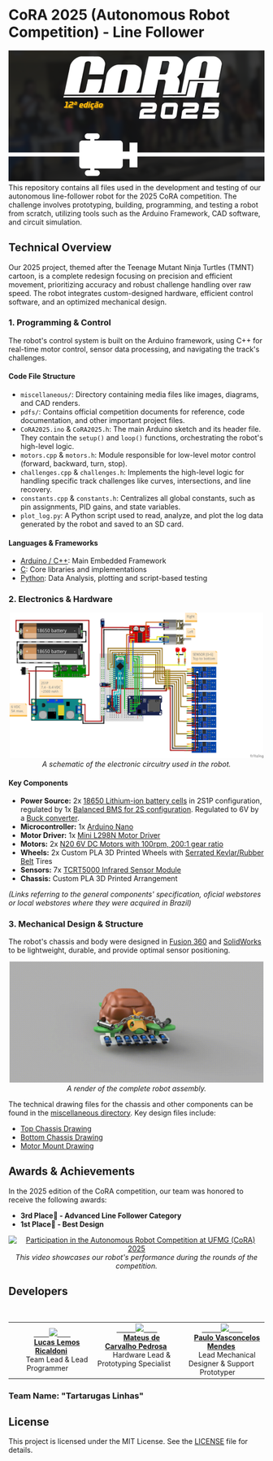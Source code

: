 # CoRA 2025 (Autonomous Robot Competition) - Line Follower

![CoRA2025 Banner](miscellaneous/CoRA2025_Banner.png) 
\
This repository contains all files used in the development and testing of our autonomous line-follower robot for the 2025 CoRA competition. The challenge involves prototyping, building, programming, and testing a robot from scratch, utilizing tools such as the Arduino Framework, CAD software, and circuit simulation.

## Technical Overview

Our 2025 project, themed after the Teenage Mutant Ninja Turtles (TMNT) cartoon, is a complete redesign focusing on precision and efficient movement, prioritizing accuracy and robust challenge handling over raw speed. The robot integrates custom-designed hardware, efficient control software, and an optimized mechanical design.

### 1. Programming & Control

The robot's control system is built on the Arduino framework, using C++ for real-time motor control, sensor data processing, and navigating the track's challenges.

#### Code File Structure
- `miscellaneous/`: Directory containing media files like images, diagrams, and CAD renders.
- `pdfs/`: Contains official competition documents for reference, code documentation, and other important project files.
- `CoRA2025.ino` & `CoRA2025.h`: The main Arduino sketch and its header file. They contain the `setup()` and `loop()` functions, orchestrating the robot's high-level logic.
- `motors.cpp` & `motors.h`: Module responsible for low-level motor control (forward, backward, turn, stop).
- `challenges.cpp` & `challenges.h`: Implements the high-level logic for handling specific track challenges like curves, intersections, and line recovery.
- `constants.cpp` & `constants.h`: Centralizes all global constants, such as pin assignments, PID gains, and state variables.
- `plot_log.py`: A Python script used to read, analyze, and plot the log data generated by the robot and saved to an SD card.


#### Languages & Frameworks
- [Arduino / C++](https://www.arduino.cc/): Main Embedded Framework
- [C](https://learn.microsoft.com/en-us/cpp/c-language/): Core libraries and implementations
- [Python](https://python.org): Data Analysis, plotting and script-based testing

### 2. Electronics & Hardware
<p align="center">
  <a href="miscellaneous/CoRA2025_ElectronicDiagram_V1.3.png">
    <img src="miscellaneous/CoRA2025_ElectronicDiagram_V1.3.png" alt="Electronic Circuit Diagram" width="500">
  </a><br>
  <em>A schematic of the electronic circuitry used in the robot.</em>
</p>

#### Key Components
- **Power Source:**
2x [18650 Lithium-ion battery cells](https://secondlifestorage.com/index.php?threads/eve-icr18650-26v-cell-specifications.8390/1) in 2S1P configuration, regulated by 1x [Balanced BMS for 2S configuration](https://shopee.com.br/Placa-Bms-2s-20A-de-Carregamento-para-2-Baterias-de-3.7V-sendo-2S-7-4V-Balanceada-i.413370384.22793672407).
Regulated to 6V by a [Buck converter](https://www.eletrogate.com/modulo-regulador-de-tensao-step-down-xl4005-conversor-dc-dc-5a).
- **Microcontroller:** 1x [Arduino Nano](https://store.arduino.cc/products/arduino-nano)
- **Motor Driver:** 1x [Mini L298N Motor Driver](https://www.eletrogate.com/mini-ponte-h-dupla-l298n)
- **Motors:** 2x [N20 6V DC Motors with 100rpm, 200:1 gear ratio](https://shopee.com.br/GA12-N20-DC-3V-6V-12V-Motor-De-Redu%C3%A7%C3%A3o-De-Engrenagens-Micro-Tipo-M%C3%BAltiplo-Baixa-Velocidade-Desacelera%C3%A7%C3%A3o-15RPM-600RPM-100RPM-1000RPM-i.780873846.24200559684?xptdk=86665fb1-2630-4398-8e67-c957986a3de1)
- **Wheels:** 2x Custom PLA 3D Printed Wheels with [Serrated Kevlar/Rubber Belt](https://shopee.com.br/Correia-Gt2-6mm-Passo-2mm-impressora-3D-Ender-3-Pro-V2-i.333628117.15734284810) Tires
- **Sensors:** 7x [TCRT5000 Infrared Sensor Module](https://www.eletrogate.com/modulo-seguidor-de-linha-tcrt5000)
- **Chassis:** Custom PLA 3D Printed Arrangement

*(Links referring to the general components' specification, oficial webstores or local webstores where they were acquired in Brazil)*
### 3. Mechanical Design & Structure

The robot's chassis and body were designed in [Fusion 360](https://www.autodesk.com/products/fusion-360/overview) and [SolidWorks](https://www.solidworks.com/product/solidworks-3d-cad) to be lightweight, durable, and provide optimal sensor positioning.

<p align="center">
  <img src="miscellaneous/car.gif" alt="CAD render of the robot assembly" width="500"><br>
  <em>A render of the complete robot assembly.</em>
</p>

<p>The technical drawing files for the chassis and other components can be found in the <a href="miscellaneous/">miscellaneous directory</a>. Key design files include:</p>
<ul>
  <li><a href="miscellaneous/chassis_top.pdf">Top Chassis Drawing</a></li>
  <li><a href="miscellaneous/chassis_bottom.pdf">Bottom Chassis Drawing</a></li>
  <li><a href="miscellaneous/motor_mount.pdf">Motor Mount Drawing</a></li>
</ul>


## Awards & Achievements

In the 2025 edition of the CoRA competition, our team was honored to receive the following awards:

* **3rd Place🥉 - Advanced Line Follower Category**
* **1st Place🥇 - Best Design**

<p align="center">
  <a href="https://www.youtube.com/watch?v=5dsM9JK7ZyI">
    <img src="https://img.youtube.com/vi/5dsM9JK7ZyI/0.jpg" alt="Participation in the Autonomous Robot Competition at UFMG (CoRA) 2025" width="500">
  </a><br>
  <em>This video showcases our robot's performance during the rounds of the competition.</em>
</p>

## Developers

<table>
  <tr>
    <td align="center" style="max-width: 200px;">
      <a href="https://github.com/lemosslucas" target="_blank">
        <img src="https://github.com/lemosslucas.png" width="180" />
      </a>
      <br/>
      <a href="https://github.com/lemosslucas"><strong>Lucas Lemos Ricaldoni</strong></a><br/>
      <span>Team Lead & Lead Programmer</span>
    </td>
    <td align="center" style="max-width: 200px;">
      <a href="https://github.com/mateusdcp13"> 
        <img src="https://github.com/mateusdcp13.png" width="180">
      </a>
      <br/>
      <a href="https://github.com/mateusdcp13"><strong>Mateus de Carvalho Pedrosa</strong></a><br/>
      <span>Hardware Lead & Prototyping Specialist</span>
    </td>
    <td align="center" style="max-width: 200px;">
      <a href="https://github.com/PauloMendesPVRM"> 
        <img src="https://github.com/PauloMendesPVRM.png" width="180">
      </a>
      <br/>
      <a href="https://github.com/PauloMendesPVRM"><strong>Paulo Vasconcelos Mendes</strong></a><br/>
      <span>Lead Mechanical Designer & Support Prototyper</span>
    </td>
  </tr>
</table>

### Team Name: "Tartarugas Linhas"

## License
This project is licensed under the MIT License. See the [LICENSE](LICENSE) file for details.
